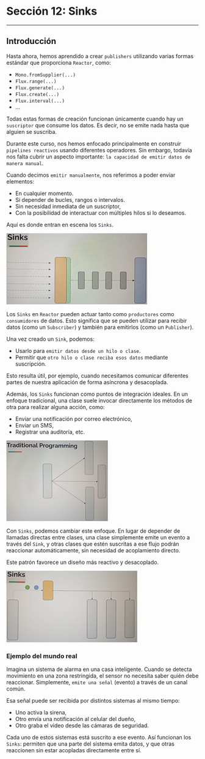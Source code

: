 # Sección 12: Sinks

---

## Introducción

Hasta ahora, hemos aprendido a crear `publishers` utilizando varias formas estándar que proporciona `Reactor`, como:

- `Mono.fromSupplier(...)`
- `Flux.range(...)`
- `Flux.generate(...)`
- `Flux.create(...)`
- `Flux.interval(...)`
- ...

Todas estas formas de creación funcionan únicamente cuando hay un `suscriptor` que consume los datos. Es decir, no se
emite nada hasta que alguien se suscriba.

Durante este curso, nos hemos enfocado principalmente en construir `pipelines reactivos` usando diferentes operadores.
Sin embargo, todavía nos falta cubrir un aspecto importante: `la capacidad de emitir datos de manera manual`.

Cuando decimos `emitir manualmente`, nos referimos a poder enviar elementos:

- En cualquier momento.
- Si depender de bucles, rangos o intervalos.
- Sin necesidad inmediata de un suscriptor,
- Con la posibilidad de interactuar con múltiples hilos si lo deseamos.

Aquí es donde entran en escena los `Sinks`.

![01.png](assets/section-12/01.png)

Los `Sinks` en `Reactor` pueden actuar tanto como `productores` como `consumidores` de datos. Esto significa que se
pueden utilizar para recibir datos (como un `Subscriber`) y también para emitirlos (como un `Publisher`).

Una vez creado un `Sink`, podemos:

- Usarlo para `emitir datos desde un hilo o clase`.
- Permitir que `otro hilo o clase reciba esos datos` mediante suscripción.

Esto resulta útil, por ejemplo, cuando necesitamos comunicar diferentes partes de nuestra aplicación de forma asíncrona
y desacoplada.

Además, los `Sinks` funcionan como puntos de integración ideales. En un enfoque tradicional, una clase suele invocar
directamente los métodos de otra para realizar alguna acción, como:

- Enviar una notificación por correo electrónico,
- Enviar un SMS,
- Registrar una auditoría, etc.

![02.png](assets/section-12/02.png)

Con `Sinks`, podemos cambiar este enfoque. En lugar de depender de llamadas directas entre clases, una clase simplemente
emite un evento a través del `Sink`, y otras clases que estén suscritas a ese flujo podrán reaccionar automáticamente,
sin necesidad de acoplamiento directo.

Este patrón favorece un diseño más reactivo y desacoplado.

![03.png](assets/section-12/03.png)

### Ejemplo del mundo real

Imagina un sistema de alarma en una casa inteligente. Cuando se detecta movimiento en una zona restringida, el sensor
no necesita saber quién debe reaccionar. Simplemente, `emite una señal` (evento) a través de un canal común.

Esa señal puede ser recibida por distintos sistemas al mismo tiempo:

- Uno activa la sirena,
- Otro envía una notificación al celular del dueño,
- Otro graba el video desde las cámaras de seguridad.

Cada uno de estos sistemas está suscrito a ese evento. Así funcionan los `Sinks`: permiten que una parte del sistema
emita datos, y que otras reaccionen sin estar acopladas directamente entre sí.
